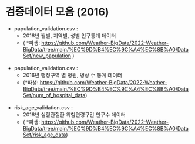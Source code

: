 # 검증데이터 모음 (2016)

+ papulation_validation.csv :
  + 2016년 월별, 지역별, 성별 인구통계 데이터 
  + ( *파생: https://github.com/Weather-BigData/2022-Weather-BigData/tree/main/%EC%9D%B4%EC%9C%A4%EC%8B%A0/DataSet/new_papulation )
<br><br/>
+ papulation_validation.csv :
  + 2016년 행정구역 별 병원, 병상 수 통계 데이터 
  + (*파생: https://github.com/Weather-BigData/2022-Weather-BigData/tree/main/%EC%9D%B4%EC%9C%A4%EC%8B%A0/DataSet/num_of_hospital_data)
<br><br/>
+ risk_age_validation.csv :
  + 2016년 심혈관질환 위험연령구간 인구수 데이터 
  + ( *파생: https://github.com/Weather-BigData/2022-Weather-BigData/tree/main/%EC%9D%B4%EC%9C%A4%EC%8B%A0/DataSet/risk_age_data)
